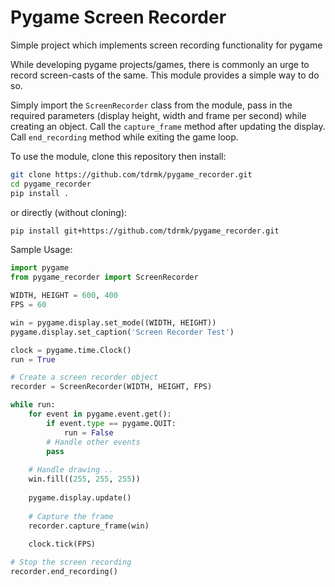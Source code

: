 # Pygame Screen Recorder

Simple project which implements screen recording functionality for pygame

While developing pygame projects/games, there is commonly an urge to record screen-casts of the same. 
This module provides a simple way to do so.

Simply import the `ScreenRecorder` class from the module, 
pass in the required parameters (display height, width and frame per second) while creating an object.
Call the `capture_frame` method after updating the display. 
Call `end_recording` method while exiting the game loop.

To use the module, clone this repository then install:
```bash
git clone https://github.com/tdrmk/pygame_recorder.git
cd pygame_recorder
pip install .
```
or directly (without cloning):
```bash
pip install git+https://github.com/tdrmk/pygame_recorder.git
```


Sample Usage:
```python
import pygame
from pygame_recorder import ScreenRecorder

WIDTH, HEIGHT = 600, 400
FPS = 60

win = pygame.display.set_mode((WIDTH, HEIGHT))
pygame.display.set_caption('Screen Recorder Test')

clock = pygame.time.Clock()
run = True

# Create a screen recorder object
recorder = ScreenRecorder(WIDTH, HEIGHT, FPS)

while run:
    for event in pygame.event.get():
        if event.type == pygame.QUIT:
            run = False
        # Handle other events
        pass
    
    # Handle drawing .. 
    win.fill((255, 255, 255))
    
    pygame.display.update()
    
    # Capture the frame
    recorder.capture_frame(win)
    
    clock.tick(FPS)

# Stop the screen recording
recorder.end_recording()
 
    
```

